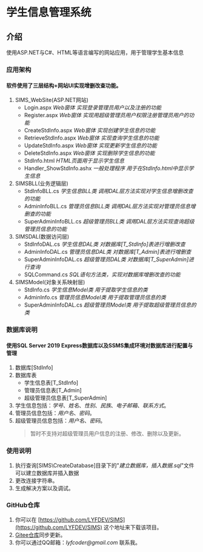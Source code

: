 # 学生信息管理系统

## 介绍
使用ASP.NET与C#、HTML等语言编写的网站应用，用于管理学生基本信息

### 应用架构
#### 软件使用了三层结构+网站UI实现增删改查功能。
1.  SIMS_WebSite(ASP.NET网站)
    * Login.aspx            _Web窗体 实现登录管理员用户以及注册的功能_
    * Register.aspx         _Web窗体 实现用超级管理员用户权限注册管理员用户的功能_
    * CreateStdInfo.aspx    _Web窗体 实现创建学生信息的功能_
    * RetrieveStdInfo.aspx  _Web窗体 实现查询学生信息的功能_
    * UpdateStdInfo.aspx    _Web窗体 实现更新学生信息的功能_
    * DeleteStdInfo.aspx    _Web窗体 实现删除学生信息的功能_
    * StdInfo.html          _HTML页面用于显示学生信息_
    * Handler_ShowStdInfo.ashx _一般处理程序 用于在StdInfo.html中显示学生信息_
2.  SIMSBLL(业务逻辑层)
    * StdInfoBLL.cs         _学生信息BLL类 调用DAL层方法实现对学生信息增删改查的功能_
    * AdminInfoBLL.cs       _管理员信息BLL类 调用DAL层方法实现对管理员信息增删查的功能_
    * SuperAdminInfoBLL.cs  _超级管理员BLL类 调用DAL层方法实现查询超级管理员信息的功能_
3.  SIMSDAL(数据访问层)
    * StdInfoDAL.cs         _学生信息DAL类 对数据库[T_StdInfo]表进行增删改查_
    * AdminInfoDAL.cs       _管理员信息DAL类 对数据库[T_Admin]表进行增删查_
    * SuperAdminInfoDAL.cs  _超级管理员DAL类 对数据库[T_SuperAdmin]进行查询_
    * SQLCommand.cs         _SQL语句方法类，实现对数据库增删改查的功能_
4.  SIMSModel(对象关系映射层)
    * StdInfo.cs            _学生信息Model类 用于提取学生信息的类_
    * AdminInfo.cs          _管理员信息Model类 用于提取管理员信息的类_
    * SuperAdminInfoDAL.cs  _超级管理员Model类 用于提取超级管理员信息的类_

### 数据库说明
#### 使用SQL Server 2019 Express数据库以及SSMS集成环境对数据库进行配置与管理
1.  数据库[StdInfo]
2.  数据库表
    * 学生信息表[T_StdInfo]
    * 管理员信息表[T_Admin]
    * 超级管理员信息表[T_SuperAdmin]
3.  学生信息包括：_学号_、_姓名_、_性别_、_民族_、_电子邮箱_、_联系方式_。
4.  管理员信息包括：_用户名_、_密码_。
5.  超级管理员信息包括：_用户名_、_密码_。
    >暂时不支持对超级管理员用户信息的注册、修改、删除以及更新。

### 使用说明

1.  执行查询[SIMS\CreateDatabase]目录下的"_建立数据库，插入数据.sql_"文件可以建立数据库并插入数据
2.  更改连接字符串。
3.  生成解决方案以及调试。

### GitHub仓库

1.  你可以在 [https://github.com/LYFDEV/SIMS](https://github.com/LYFDEV/SIMS) 这个地址来下载该项目。
2.  [Gitee仓库](https://gitee.com/LYFUB_0928/SIMS)同步更新。
3.  你可以通过QQ邮箱：_lyfcoder@gmail.com_ 联系我。 
